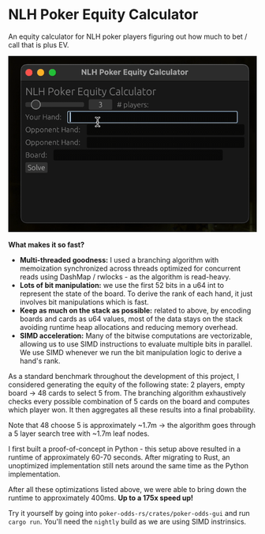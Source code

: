 # NLH Poker Equity Calculator
An equity calculator for NLH poker players figuring out how much to bet / call that is plus EV.

![](https://github.com/sunjesse/poker-odds/blob/main/demo/demo.gif)


**What makes it so fast?**
- **Multi-threaded goodness:** I used a branching algorithm with memoization synchronized across threads optimized for concurrent reads using DashMap / rwlocks - as the algorithm is read-heavy.
- **Lots of bit manipulation:** we use the first 52 bits in a u64 int to represent the state of the board. To derive the rank of each hand, it just involves bit manipulations which is fast.
- **Keep as much on the stack as possible:** related to above, by encoding boards and cards as u64 values, most of the data stays on the stack avoiding runtime heap allocations and reducing memory overhead.
- **SIMD acceleration:** Many of the bitwise computations are vectorizable, allowing us to use SIMD instructions to evaluate multiple bits in parallel. We use SIMD whenever we run the bit manipulation logic to derive a hand's rank.

As a standard benchmark throughout the development of this project, I considered generating the equity of the following state: 2 players, empty board -> 48 cards to select 5 from. The branching algorithm exhaustively checks every possible combination of 5 cards on the board and computes which player won. It then aggregates all these results into a final probability.

Note that 48 choose 5 is approximately ~1.7m -> the algorithm goes through a 5 layer search tree with ~1.7m leaf nodes.

I first built a proof-of-concept in Python - this setup above resulted in a runtime of approximately 60-70 seconds. After migrating to Rust, an unoptimized implementation still nets around the same time as the Python implementation.

After all these optimizations listed above, we were able to bring down the runtime to approximately 400ms. **Up to a 175x speed up!**

Try it yourself by going into `poker-odds-rs/crates/poker-odds-gui` and run `cargo run`. You'll need the `nightly` build as we are using SIMD instrinsics.

